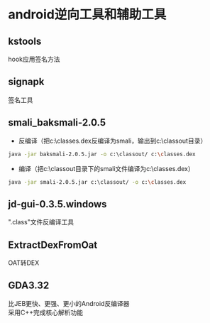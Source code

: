 # android逆向工具和辅助工具

## kstools
hook应用签名方法<br>

## signapk
签名工具<br>

## smali_baksmali-2.0.5
* 反编译（把c:\classes.dex反编译为smali，输出到c:\classout目录）
```Bash
java -jar baksmali-2.0.5.jar -o c:\classout/ c:\classes.dex

```
* 编译（把c:\classout目录下的smali文件编译为c:\classes.dex）
```Bash
java -jar smali-2.0.5.jar c:\classout/ -o c:\classes.dex
```

## jd-gui-0.3.5.windows
".class"文件反编译工具<br>

## ExtractDexFromOat
OAT转DEX<br>

## GDA3.32
比JEB更快、更强、更小的Android反编译器<br>
采用C++完成核心解析功能<br>